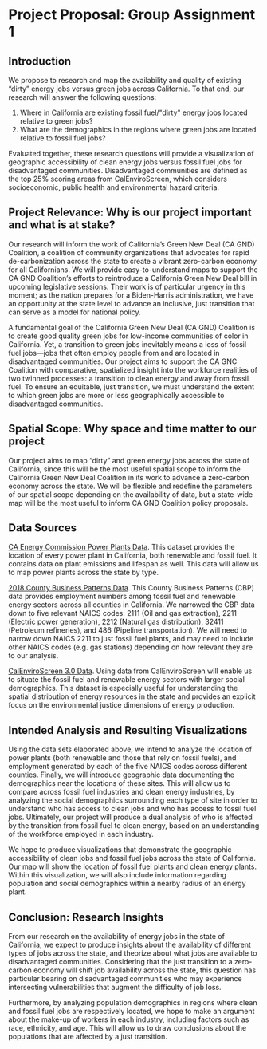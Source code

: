 # Project Proposal: Group Assignment 1

## Introduction

We propose to research and map the availability and quality of existing “dirty” energy jobs versus green jobs across California. To that end, our research will answer the following questions: 

1. Where in California are existing fossil fuel/"dirty" energy jobs located relative to green jobs? 
2. What are the demographics in the regions where green jobs are located relative to fossil fuel jobs?

Evaluated together, these research questions will provide a visualization of geographic accessibility of clean energy jobs versus fossil fuel jobs for disadvantaged communities. Disadvantaged communities are defined as the top 25% scoring areas from CalEnviroScreen, which considers socioeconomic, public health and environmental hazard criteria.

## Project Relevance: Why is our project important and what is at stake? 

Our research will inform the work of California’s Green New Deal (CA GND) Coalition, a coalition of community organizations that advocates for rapid de-carbonization across the state to create a vibrant zero-carbon economy for all Californians. We will provide easy-to-understand maps to support the CA GND Coalition’s efforts to reintroduce a California Green New Deal bill in upcoming legislative sessions. Their work is of particular urgency in this moment; as the nation prepares for a Biden-Harris administration, we have an opportunity at the state level to advance an inclusive, just transition that can serve as a model for national policy.

A fundamental goal of the California Green New Deal (CA GND) Coalition is to create good quality green jobs for low-income communities of color in California. Yet, a transition to green jobs inevitably means a loss of fossil fuel jobs—jobs that often employ people from and are located in disadvantaged communities. Our project aims to support the CA GNC Coalition with comparative, spatialized insight into the workforce realities of two twinned processes: a transition to clean energy and away from fossil fuel. To ensure an equitable, just transition, we must understand the extent to which green jobs are more or less geographically accessible to disadvantaged communities.

## Spatial Scope: Why space and time matter to our project

Our project aims to map “dirty” and green energy jobs across the state of California, since this will be the most useful spatial scope to inform the California Green New Deal Coalition in its work to advance a zero-carbon economy across the state. We will be flexible and redefine the parameters of our spatial scope depending on the availability of data, but a state-wide map will be the most useful to inform CA GND Coalition policy proposals. 

## Data Sources

[CA Energy Commission Power Plants Data](https://cecgis-caenergy.opendata.arcgis.com/datasets/california-power-plants/data?geometry=-154.211%2C31.065%2C-75.461%2C43.271). This dataset provides the location of every power plant in California, both renewable and fossil fuel. It contains data on plant emissions and lifespan as well. This data will allow us to map power plants across the state by type.

[2018 County Business Patterns Data](https://data.census.gov/cedsci/table?g=0400000US06.050000&d=ANN%20Business%20Patterns%20County%20Business%20Patterns&n=2111%3A2211%3A2212%3A32411%3A486&tid=CBP2018.CB1800CBP&hidePreview=true). This County Business Patterns (CBP) data provides employment numbers among fossil fuel and renewable energy sectors across all counties in California. We narrowed the CBP data down to five relevant NAICS codes: 2111 (Oil and gas extraction), 2211 (Electric power generation), 2212 (Natural gas distribution), 32411 (Petroleum refineries), and 486 (Pipeline transportation). We will need to narrow down NAICS 2211 to just fossil fuel plants, and may need to include other NAICS codes (e.g. gas stations) depending on how relevant they are to our analysis.

[CalEnviroScreen 3.0 Data](https://oehha.ca.gov/media/downloads/calenviroscreen/document/ces3results.xlsx). Using data from CalEnviroScreen will enable us to situate the fossil fuel and renewable energy sectors with larger social demographics. This dataset is especially useful for understanding the spatial distribution of energy resources in the state and provides an explicit focus on the environmental justice dimensions of energy production.

## Intended Analysis and Resulting Visualizations

Using the data sets elaborated above, we intend to analyze the location of power plants (both renewable and those that rely on fossil fuels), and employment generated by each of the five NAICS codes across different counties. Finally, we will introduce geographic data documenting the demographics near the locations of these sites. This will allow us to compare across fossil fuel industries and clean energy industries, by analyzing the social demographics surrounding each type of site in order to understand who has access to clean jobs and who has access to fossil fuel jobs. Ultimately, our project will produce a dual analysis of who is affected by the transition from fossil fuel to clean energy, based on an understanding of the workforce employed in each industry.

We hope to produce visualizations that demonstrate the geographic accessibility of clean jobs and fossil fuel jobs across the state of California. Our map will show the location of fossil fuel plants and clean energy plants. Within this visualization, we will also include information regarding population and social demographics within a nearby radius of an energy plant.

## Conclusion: Research Insights 

From our research on the availability of energy jobs in the state of California, we expect to produce insights about the availability of different types of jobs across the state, and theorize about what jobs are available to disadvantaged communities. Considering that the just transition to a zero-carbon economy will shift job availability across the state, this question has particular bearing on disadvantaged communities who may experience intersecting vulnerabilities that augment the difficulty of job loss. 

Furthermore, by analyzing population demographics in regions where clean and fossil fuel jobs are respectively located, we hope to make an argument about the make-up of workers in each industry, including factors such as race, ethnicity, and age. This will allow us to draw conclusions about the populations that are affected by a just transition.


